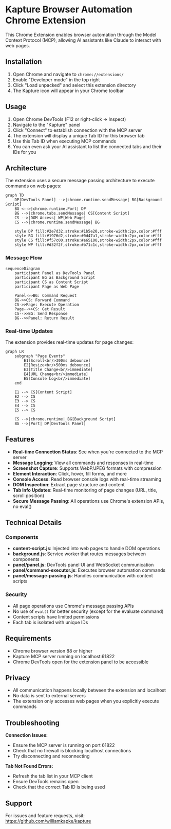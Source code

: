 # Kapture Browser Automation Chrome Extension

This Chrome Extension enables browser automation through the Model Context Protocol (MCP), allowing AI assistants like Claude to interact with web pages.

## Installation

1. Open Chrome and navigate to `chrome://extensions/`
2. Enable "Developer mode" in the top right
3. Click "Load unpacked" and select this extension directory
4. The Kapture icon will appear in your Chrome toolbar

## Usage

1. Open Chrome DevTools (F12 or right-click → Inspect)
2. Navigate to the "Kapture" panel
3. Click "Connect" to establish connection with the MCP server
4. The extension will display a unique Tab ID for this browser tab
5. Use this Tab ID when executing MCP commands
6. You can even ask your AI assistant to list the connected tabs and their IDs for you

## Architecture

The extension uses a secure message passing architecture to execute commands on web pages:

```mermaid
graph TD
    DP[DevTools Panel] -->|chrome.runtime.sendMessage| BG[Background Script]
    BG <-->|chrome.runtime.Port| DP
    BG -->|chrome.tabs.sendMessage| CS[Content Script]
    CS -->|DOM Access| WP[Web Page]
    CS -->|chrome.runtime.sendMessage| BG
    
    style DP fill:#2e7d32,stroke:#1b5e20,stroke-width:2px,color:#fff
    style BG fill:#1976d2,stroke:#0d47a1,stroke-width:2px,color:#fff
    style CS fill:#f57c00,stroke:#e65100,stroke-width:2px,color:#fff
    style WP fill:#d32f2f,stroke:#b71c1c,stroke-width:2px,color:#fff
```

### Message Flow

```mermaid
sequenceDiagram
    participant Panel as DevTools Panel
    participant BG as Background Script
    participant CS as Content Script
    participant Page as Web Page
    
    Panel->>BG: Command Request
    BG->>CS: Forward Command
    CS->>Page: Execute Operation
    Page-->>CS: Get Result
    CS-->>BG: Send Response
    BG-->>Panel: Return Result
```

### Real-time Updates

The extension provides real-time updates for page changes:

```mermaid
graph LR
    subgraph "Page Events"
        E1[Scroll<br/>300ms debounce]
        E2[Resize<br/>500ms debounce]
        E3[Title Change<br/>immediate]
        E4[URL Change<br/>immediate]
        E5[Console Log<br/>immediate]
    end
    
    E1 --> CS[Content Script]
    E2 --> CS
    E3 --> CS
    E4 --> CS
    E5 --> CS
    
    CS -->|chrome.runtime| BG[Background Script]
    BG -->|Port| DP[DevTools Panel]
```

## Features

- **Real-time Connection Status**: See when you're connected to the MCP server
- **Message Logging**: View all commands and responses in real-time
- **Screenshot Capture**: Supports WebP/JPEG formats with compression
- **Element Interaction**: Click, hover, fill forms, and more
- **Console Access**: Read browser console logs with real-time streaming
- **DOM Inspection**: Extract page structure and content
- **Tab Info Updates**: Real-time monitoring of page changes (URL, title, scroll position)
- **Secure Message Passing**: All operations use Chrome's extension APIs, no eval()

## Technical Details

### Components

- **content-script.js**: Injected into web pages to handle DOM operations
- **background.js**: Service worker that routes messages between components
- **panel/panel.js**: DevTools panel UI and WebSocket communication
- **panel/command-executor.js**: Executes browser automation commands
- **panel/message-passing.js**: Handles communication with content scripts

### Security

- All page operations use Chrome's message passing APIs
- No use of `eval()` for better security (except for the evaluate command)
- Content scripts have limited permissions
- Each tab is isolated with unique IDs

## Requirements

- Chrome browser version 88 or higher
- Kapture MCP server running on localhost:61822
- Chrome DevTools open for the extension panel to be accessible

## Privacy

- All communication happens locally between the extension and localhost
- No data is sent to external servers
- The extension only accesses web pages when you explicitly execute commands

## Troubleshooting

**Connection Issues:**
- Ensure the MCP server is running on port 61822
- Check that no firewall is blocking localhost connections
- Try disconnecting and reconnecting

**Tab Not Found Errors:**
- Refresh the tab list in your MCP client
- Ensure DevTools remains open
- Check that the correct Tab ID is being used

## Support

For issues and feature requests, visit: https://github.com/williamkapke/kapture
